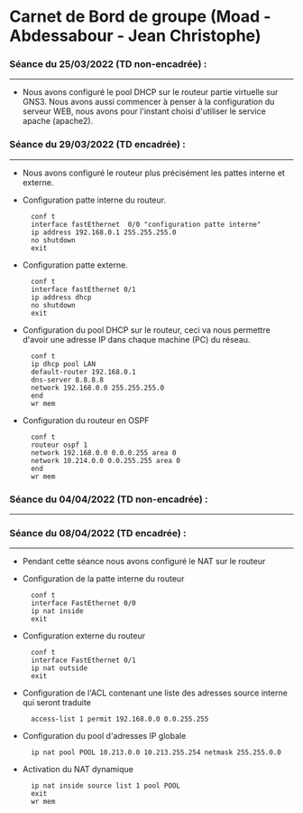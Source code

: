 # Carnet de Bord de groupe (Moad - Abdessabour - Jean Christophe)

### Séance du 25/03/2022 (TD non-encadrée) : 
---

* Nous avons configuré le pool DHCP sur le routeur partie virtuelle sur GNS3. Nous avons aussi commencer à penser à la configuration du serveur WEB, nous avons pour l'instant choisi d'utiliser le service apache (apache2).

### Séance du 29/03/2022 (TD encadrée) :
---

* Nous avons configuré le routeur plus précisément les pattes interne et externe.
* Configuration patte interne du routeur.

        conf t
        interface fastEthernet  0/0 "configuration patte interne"
        ip address 192.168.0.1 255.255.255.0
        no shutdown
        exit

* Configuration patte externe.

        conf t
        interface fastEthernet 0/1
        ip address dhcp
        no shutdown
        exit

* Configuration du pool DHCP sur le routeur, ceci va nous permettre d'avoir une adresse IP dans chaque machine (PC) du réseau.

        conf t
        ip dhcp pool LAN
        default-router 192.168.0.1
        dns-server 8.8.8.8
        network 192.168.0.0 255.255.255.0
        end
        wr mem

* Configuration du routeur en OSPF

        conf t
        routeur ospf 1
        network 192.168.0.0 0.0.0.255 area 0
        network 10.214.0.0 0.0.255.255 area 0
        end
        wr mem
        
### Séance du 04/04/2022 (TD non-encadrée) :
---

### Séance du 08/04/2022 (TD encadrée) :
---

* Pendant cette séance nous avons configuré le NAT sur le routeur
* Configuration de la patte interne du routeur
        
        conf t
        interface FastEthernet 0/0
        ip nat inside
        exit
        
* Configuration externe du routeur 
        
        conf t
        interface FastEthernet 0/1
        ip nat outside
        exit
        
* Configuration de l'ACL contenant une liste des adresses source interne qui seront traduite

        access-list 1 permit 192.168.0.0 0.0.255.255
        
* Configuration du pool d'adresses IP globale

        ip nat pool POOL 10.213.0.0 10.213.255.254 netmask 255.255.0.0
        
* Activation du NAT dynamique

        ip nat inside source list 1 pool POOL
        exit
        wr mem

